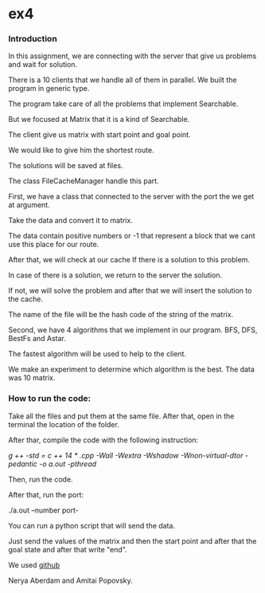 # ex4

### Introduction

In this assignment, we are connecting with the server that give us problems and wait for solution.

There is a 10 clients that we handle all of them in parallel. We built the program in generic type. 

The program take care of all the problems that implement Searchable. 

But we focused at Matrix that it is a kind of Searchable. 

The client give us matrix with start point and goal point. 

We would like to give him the shortest route.  

The solutions will be saved at files. 

The class FileCacheManager handle this part. 

First, we have a class that connected to the server with the port the we get at argument. 

Take the data and convert it to matrix.  

The data contain positive numbers or -1 that represent a block that we cant use this place for our route. 

After that, we will check at our cache If there is a solution to this problem. 

In case of there is a solution, we return to the server the solution. 

If not, we will solve the problem and after that we will insert the solution to the cache. 

The name of the file will be the hash code of the string of the matrix.

Second, we have 4 algorithms that we implement in our program. BFS, DFS, BestFs and Astar. 

The fastest algorithm will be used to help to the client. 

We make an experiment to determine which algorithm is the best. The data was 10 matrix.


### How to run the code:


Take all the files and put them at the same file. After that, open in the terminal the location of the folder.

After thar, compile the code with the following instruction:

_g ++ -std = c ++ 14 * .cpp -Wall -Wextra -Wshadow -Wnon-virtual-dtor -pedantic -o a.out -pthread_

Then, run the code.

After that, run the port:	

./a.out –number port-

You can run a python script that will send the data. 

Just send the values of the matrix and then the start point and after that the goal state and after that write "end".

We used [github](https://github.com/Amitai-p/ex4.1)



Nerya Aberdam and Amitai Popovsky.
